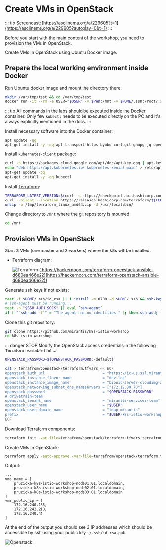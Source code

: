 # Create VMs in OpenStack

::: tip
Screencast: [https://asciinema.org/a/229605?t=1](https://asciinema.org/a/229605?autoplay=0&t=1)
:::

Before you start with the main content of the workshop, you need to provision
the VMs in OpenStack.

Create VMs in OpenStack using Ubuntu Docker image.

## Prepare the local working environment inside Docker

Run Ubuntu docker image and mount the directory there:

```bash
mkdir /var/tmp/test && cd /var/tmp/test
docker run -it --rm -e USER="$USER" -v $PWD:/mnt -v $HOME/.ssh:/root/.ssh:ro ubuntu
```

::: tip
All commands in the labs should be executed inside the Docker container.
Only few `kubectl` needs to be executed directly on the PC and it's always
explicitly mentioned in the docs.
:::

Install necessary software into the Docker container:

```bash
apt update -qq
apt-get install -y -qq apt-transport-https byobu curl git gnupg jq openssh-client psmisc siege sudo unzip vim > /dev/null
```

Install `kubernetes-client` package:

```bash
curl -s https://packages.cloud.google.com/apt/doc/apt-key.gpg | apt-key add -
echo "deb https://apt.kubernetes.io/ kubernetes-xenial main" > /etc/apt/sources.list.d/kubernetes.list
apt-get update -qq
apt-get install -y -qq kubectl
```

Install [Terraform](https://www.terraform.io/):

```bash
TERRAFORM_LATEST_VERSION=$(curl -s https://checkpoint-api.hashicorp.com/v1/check/terraform | jq -r -M ".current_version")
curl --silent --location https://releases.hashicorp.com/terraform/${TERRAFORM_LATEST_VERSION}/terraform_${TERRAFORM_LATEST_VERSION}_linux_amd64.zip --output /tmp/terraform_linux_amd64.zip
unzip -o /tmp/terraform_linux_amd64.zip -d /usr/local/bin/
```

Change directory to `/mnt` where the git repository is mounted:

```bash
cd /mnt
```

## Provision VMs in OpenStack

Start 3 VMs (one master and 2 workers) where the k8s will be installed.

* Terraform diagram:

  ![Terraform](https://cdn-images-1.medium.com/max/1200/1*lYFNHNM03biX_95IQMayUw.png
  "Terraform")
  ([https://hackernoon.com/terraform-openstack-ansible-d680ea466e22](https://hackernoon.com/terraform-openstack-ansible-d680ea466e22))

Generate ssh keys if not exists:

```bash
test -f $HOME/.ssh/id_rsa || ( install -m 0700 -d $HOME/.ssh && ssh-keygen -b 2048 -t rsa -f $HOME/.ssh/id_rsa -q -N "" )
# ssh-agent must be running...
test -n "$SSH_AUTH_SOCK" || eval `ssh-agent`
if [ "`ssh-add -l`" = "The agent has no identities." ]; then ssh-add; fi
```

Clone this git repository:

```bash
git clone https://github.com/mirantis/k8s-istio-workshop
cd k8s-istio-workshop
```

::: danger STOP
Modify the OpenStack access credentials in the following Terraform variable file!
:::

```bash
OPENSTACK_PASSWORD=${OPENSTACK_PASSWORD:-default}

cat > terrafrom/openstack/terraform.tfvars << EOF
openstack_auth_url                          = "https://ic-us.ssl.mirantis.net:5000/v3"
openstack_instance_flavor_name              = "dev.log"
openstack_instance_image_name               = "bionic-server-cloudimg-amd64-20190119"
openstack_networking_subnet_dns_nameservers = ["172.19.80.70"]
openstack_password                          = "$OPENSTACK_PASSWORD"
# drivetrain-team
openstack_tenant_name                       = "mirantis-services-team"
openstack_user_name                         = "$USER"
openstack_user_domain_name                  = "ldap_mirantis"
prefix                                      = "$USER-k8s-istio-workshop"
EOF
```

Download Terraform components:

```bash
terraform init -var-file=terrafrom/openstack/terraform.tfvars terrafrom/openstack
```

Create VMs in OpenStack:

```bash
terraform apply -auto-approve -var-file=terrafrom/openstack/terraform.tfvars terrafrom/openstack
```

Output:

```shell
...
vms_name = [
    pruzicka-k8s-istio-workshop-node01.01.localdomain,
    pruzicka-k8s-istio-workshop-node02.01.localdomain,
    pruzicka-k8s-istio-workshop-node03.01.localdomain
]
vms_public_ip = [
    172.16.240.185,
    172.16.242.218,
    172.16.240.44
]
```

At the end of the output you should see 3 IP addresses which
should be accessible by ssh using your public key `~/.ssh/id_rsa.pub`.

![Openstack](https://www.openstack.org/themes/openstack/images/openstack-logo/2016R/OpenStack-Logo-Horizontal.SVG
"Openstack")
